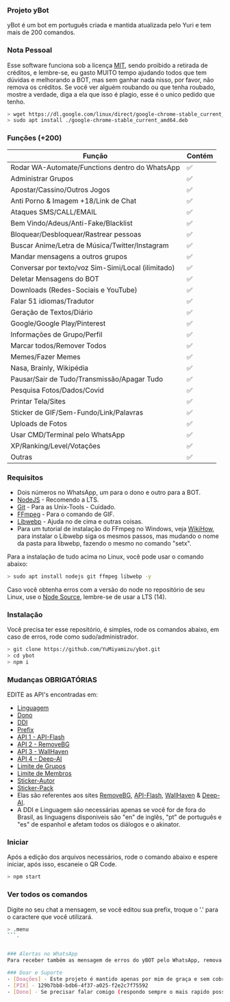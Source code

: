 ### Projeto yBot
yBot é um bot em português criada e mantida atualizada pelo Yuri e tem mais de 200 comandos.

### Nota Pessoal
Esse software funciona sob a licença [MIT](http://escolhaumalicenca.com.br/licencas/mit/), sendo proibido a retirada de créditos, e lembre-se, eu gasto MUITO tempo ajudando todos que tem dúvidas e melhorando a BOT, mas sem ganhar nada nisso, por favor, não remova os créditos.
Se você ver alguém roubando ou que tenha roubado, mostre a verdade, diga a ela que isso é plagio, esse é o unico pedido que tenho.

```bash
> wget https://dl.google.com/linux/direct/google-chrome-stable_current_amd64.deb
> sudo apt install ./google-chrome-stable_current_amd64.deb
```

### Funções (+200)

| Função |Contém|
| ------------- | ------------- |
| Rodar WA-Automate/Functions dentro do WhatsApp |✅|
| Administrar Grupos |✅|
| Apostar/Cassino/Outros Jogos |✅|
| Anti Porno & Imagem +18/Link de Chat |✅|
| Ataques SMS/CALL/EMAIL |✅|
| Bem Vindo/Adeus/Anti-Fake/Blacklist |✅|
| Bloquear/Desbloquear/Rastrear pessoas |✅|
| Buscar Anime/Letra de Música/Twitter/Instagram |✅|
| Mandar mensagens a outros grupos |✅|
| Conversar por texto/voz Sim-Simi/Local (ilimitado) |✅|
| Deletar Mensagens do BOT |✅|
| Downloads (Redes-Sociais e YouTube) |✅|
| Falar 51 idiomas/Tradutor |✅|
| Geração de Textos/Diário |✅|
| Google/Google Play/Pinterest |✅|
| Informações de Grupo/Perfil |✅|
| Marcar todos/Remover Todos |✅|
| Memes/Fazer Memes |✅|
| Nasa, Brainly, Wikipédia |✅|
| Pausar/Sair de Tudo/Transmissão/Apagar Tudo |✅|
| Pesquisa Fotos/Dados/Covid |✅|
| Printar Tela/Sites |✅||
| Sticker de GIF/Sem-Fundo/Link/Palavras |✅|
| Uploads de Fotos |✅|
| Usar CMD/Terminal pelo WhatsApp |✅|
| XP/Ranking/Level/Votações |✅|
| Outras |✅|

### Requisitos

- Dois números no WhatsApp, um para o dono e outro para a BOT.
- [NodeJS](https://nodejs.org) - Recomendo a LTS.
- [Git](https://git-scm.com) - Para as Unix-Tools - Cuidado.
- [FFmpeg](https://ffmpeg.org) - Para o comando de GIF.
- [Libwebp](https://developers.google.com/speed/webp/download) - Ajuda no de cima e outras coisas.
- Para um tutorial de instalação do FFmpeg no Windows, veja [WikiHow](https://pt.wikihow.com/Instalar-o-FFmpeg-no-Windows), para instalar o Libwebp siga os mesmos passos, mas mudando o nome da pasta para libwebp, fazendo o mesmo no comando "setx".

Para a instalação de tudo acima no Linux, você pode usar o comando abaixo:

```bash
> sudo apt install nodejs git ffmpeg libwebp -y
```

Caso você obtenha erros com a versão do node no repositório de seu Linux, use o [Node Source](https://github.com/nodesource/distributions), lembre-se de usar a LTS (14).

### Instalação
Você precisa ter esse repositório, é simples, rode os comandos abaixo, em caso de erros, rode como sudo/administrador.

```bash
> git clone https://github.com/YuMiyamizu/ybot.git
> cd ybot
> npm i
```

### Mudanças OBRIGATÓRIAS
EDITE as API's encontradas em:

- [Linguagem](https://github.com/YuMiyamizu/ybot/blob/main/lib/config/Bot/config.json#2)
- [Dono](https://github.com/YuMiyamizu/ybot/blob/main/lib/config/Bot/config.json#3)
- [DDI](https://github.com/YuMiyamizu/ybot/blob/main/lib/config/Bot/config.json#4)
- [Prefix](https://github.com/YuMiyamizu/ybot/blob/main/lib/config/Bot/config.json#5)
- [API 1 - API-Flash](https://github.com/YuMiyamizu/ybot/blob/main/lib/config/Bot/config.json#6)
- [API 2 - RemoveBG](https://github.com/YuMiyamizu/ybot/blob/main/lib/config/Bot/config.json#7)
- [API 3 - WallHaven](https://github.com/YuMiyamizu/ybot/blob/main/lib/config/Bot/config.json#8)
- [API 4 - Deep-AI](https://github.com/YuMiyamizu/ybot/blob/main/lib/config/Bot/config.json#9)
- [Limite de Grupos](https://github.com/YuMiyamizu/ybot/blob/main/lib/config/Bot/config.json#10)
- [Limite de Membros](https://github.com/YuMiyamizu/ybot/blob/main/lib/config/Bot/config.json#11)
- [Sticker-Autor](https://github.com/YuMiyamizu/ybot/blob/main/lib/config/Bot/config.json#12)
- [Sticker-Pack](https://github.com/YuMiyamizu/ybot/blob/main/lib/config/Bot/config.json#13)
- Elas são referentes aos sites [RemoveBG](https://www.remove.bg/pt-br), [API-Flash](https://apiflash.com), [WallHaven](https://wallhaven.cc/settings/account) & [Deep-AI](https://deepai.org).
- A DDI e Linguagem são necessárias apenas se você for de fora do Brasil, as linguagens disponiveis são "en" de inglês, "pt" de português e "es" de espanhol e afetam todos os diálogos e o akinator.

### Iniciar
Após a edição dos arquivos necessários, rode o comando abaixo e espere iniciar, após isso, escaneie o QR Code.

```bash
> npm start
```

### Ver todos os comandos
Digite no seu chat a mensagem, se você editou sua prefix, troque o '.' para o caractere que você utilizará.

```bash
> .menu
```.


### Alertas no WhatsApp
Para receber também as mensagem de erros do yBOT pelo WhatsApp, remova a "//" da linha [Catch](https://github.com/YuMiyamizu/ybot/blob/main/config.js#L3855).

### Doar e Suporte
- [Doações] - Este projeto é mantido apenas por mim de graça e sem cobrar nada, se puder, doe algo ❤️
- [PIX] - 129b7bb8-bdb6-4f37-a025-f2e2c7f75592
- [Dono] - Se precisar falar comigo (respondo sempre o mais rapido possivel) - [Falar](https://wa.me/+5511960930541)